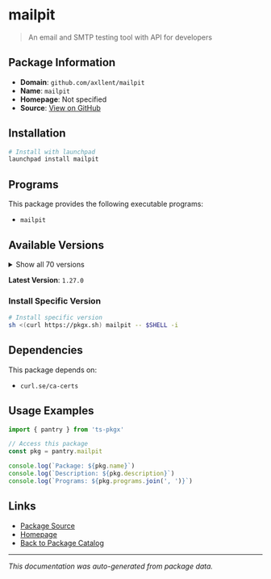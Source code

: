 # mailpit

> An email and SMTP testing tool with API for developers

## Package Information

- **Domain**: `github.com/axllent/mailpit`
- **Name**: `mailpit`
- **Homepage**: Not specified
- **Source**: [View on GitHub](https://github.com/pkgxdev/pantry/tree/main/projects/github.com/axllent/mailpit/package.yml)

## Installation

```bash
# Install with launchpad
launchpad install mailpit
```

## Programs

This package provides the following executable programs:

- `mailpit`

## Available Versions

<details>
<summary>Show all 70 versions</summary>

- `1.27.0`, `1.26.2`, `1.26.1`, `1.26.0`, `1.25.1`
- `1.25.0`, `1.24.2`, `1.24.1`, `1.24.0`, `1.23.2`
- `1.23.1`, `1.23.0`, `1.22.3`, `1.22.2`, `1.22.1`
- `1.22.0`, `1.21.8`, `1.21.7`, `1.21.6`, `1.21.5`
- `1.21.4`, `1.21.3`, `1.21.2`, `1.21.1`, `1.21.0`
- `1.20.7`, `1.20.6`, `1.20.5`, `1.20.4`, `1.20.3`
- `1.20.2`, `1.20.1`, `1.20.0`, `1.19.3`, `1.19.2`
- `1.19.1`, `1.19.0`, `1.18.7`, `1.18.6`, `1.18.5`
- `1.18.4`, `1.18.3`, `1.18.2`, `1.18.1`, `1.18.0`
- `1.17.1`, `1.17.0`, `1.16.0`, `1.15.1`, `1.15.0`
- `1.14.4`, `1.14.3`, `1.14.2`, `1.14.1`, `1.14.0`
- `1.13.3`, `1.13.2`, `1.13.1`, `1.13.0`, `1.12.1`
- `1.12.0`, `1.11.1`, `1.11.0`, `1.10.4`, `1.10.3`
- `1.10.2`, `1.10.1`, `1.10.0`, `1.9.10`, `1.9.9`

</details>

**Latest Version**: `1.27.0`

### Install Specific Version

```bash
# Install specific version
sh <(curl https://pkgx.sh) mailpit -- $SHELL -i
```

## Dependencies

This package depends on:

- `curl.se/ca-certs`

## Usage Examples

```typescript
import { pantry } from 'ts-pkgx'

// Access this package
const pkg = pantry.mailpit

console.log(`Package: ${pkg.name}`)
console.log(`Description: ${pkg.description}`)
console.log(`Programs: ${pkg.programs.join(', ')}`)
```

## Links

- [Package Source](https://github.com/pkgxdev/pantry/tree/main/projects/github.com/axllent/mailpit/package.yml)
- [Homepage](#)
- [Back to Package Catalog](../../../package-catalog.md)

---

*This documentation was auto-generated from package data.*
